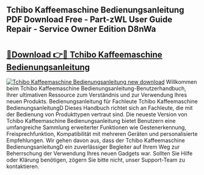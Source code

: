## Tchibo Kaffeemaschine Bedienungsanleitung PDF Download Free - Part-zWL User Guide Repair - Service Owner Edition D8nWa

# <h2><a href="http://df1hipp.blite.top/?on=Tchibo+Kaffeemaschine+Bedienungsanleitung">🔗Download 👉🔴 Tchibo Kaffeemaschine Bedienungsanleitung</a></h2>

[![Tchibo Kaffeemaschine Bedienungsanleitung new download](https://i.imgur.com/lujVjoI.png)](http://df1hipp.blite.top/?on=Tchibo+Kaffeemaschine+Bedienungsanleitung)
Willkommen beim Tchibo Kaffeemaschine Bedienungsanleitung-Benutzerhandbuch, Ihrer ultimativen Ressource zum Verständnis und zur Verwendung Ihres neuen Produkts. Bedienungsanleitung für Fachleute Tchibo Kaffeemaschine BedienungsanleitungD Dieses Handbuch richtet sich an Fachleute, die mit der Bedienung von Produkttypen vertraut sind. Die neueste Version von Tchibo Kaffeemaschine Bedienungsanleitung bietet Benutzern eine umfangreiche Sammlung erweiterter Funktionen wie Gestenerkennung, Freisprechfunktion, Kompatibilität mit mehreren Geräten und personalisierte Empfehlungen. Wir gehen davon aus, dass der Tchibo Kaffeemaschine BedienungsanleitungD ein zuverlässiger Begleiter auf Ihrem Weg zur Beherrschung der Verwendung Ihres neuen Gadgets war. Sollten Sie Hilfe oder Klärung benötigen, zögern Sie bitte nicht, unser Support-Team zu kontaktieren.
